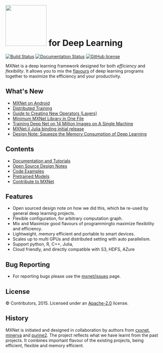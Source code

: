 <img src=https://raw.githubusercontent.com/dmlc/dmlc.github.io/master/img/logo-m/mxnet2.png width=135/> for Deep Learning
=====

[![Build Status](https://travis-ci.org/dmlc/mxnet.svg?branch=master)](https://travis-ci.org/dmlc/mxnet)
[![Documentation Status](https://readthedocs.org/projects/mxnet/badge/?version=latest)](http://mxnet.readthedocs.org/en/latest/)
[![GitHub license](http://dmlc.github.io/img/apache2.svg)](./LICENSE)

MXNet is a deep learning framework designed for both *efficiency* and *flexibility*.
It allows you to mix the [flavours](http://mxnet.readthedocs.org/en/latest/program_model.html) of
deep learning programs together to maximize the efficiency and your productivity.


What's New
----------
* [MXNet on Android](https://mxnet.readthedocs.org/en/latest/tutorial/smart_device.html)
* [Distributed Training](https://mxnet.readthedocs.org/en/latest/distributed_training.html)
* [Guide to Creating New Operators (Layers)](https://mxnet.readthedocs.org/en/latest/tutorial/new_op_howto.html)
* [Minimum MXNet Library in One File](amalgamation)
* [Training Deep Net on 14 Million Images on A Single Machine](https://mxnet.readthedocs.org/en/latest/tutorial/imagenet_full.html)
* [MXNet.jl Julia binding initial release](https://github.com/dmlc/MXNet.jl)
* [Design Note: Squeeze the Memory Consumption of Deep Learning](http://mxnet.readthedocs.org/en/latest/developer-guide/note_memory.html)


Contents
--------
* [Documentation and Tutorials](http://mxnet.readthedocs.org/en/latest/)
* [Open Source Design Notes](http://mxnet.readthedocs.org/en/latest/#open-source-design-notes)
* [Code Examples](example)
* [Pretrained Models](https://github.com/dmlc/mxnet-model-gallery)
* [Contribute to MXNet](http://mxnet.readthedocs.org/en/latest/contribute.html)

Features
--------
* Open sourced design note on how we did this, which be re-used by general deep learning projects.
* Flexible configuration, for arbitrary computation graph.
* Mix and Maximize good flavours of programmingto maximize flexibility and efficiency.
* Lightweight, memory efficient and portable to smart devices.
* Scales up to multi GPUs and distributed setting with auto parallelism.
* Support python, R, C++, Julia,
* Cloud friendly, and directly compatible with S3, HDFS, AZure

Bug Reporting
-------------
* For reporting bugs please use the [mxnet/issues](https://github.com/dmlc/mxnet/issues) page.

License
-------
© Contributors, 2015. Licensed under an [Apache-2.0](https://github.com/dmlc/mxnet/blob/master/LICENSE) license.

History
-------
MXNet is initiated and designed in collaboration by authors from [cxxnet](https://github.com/dmlc/cxxnet), [minerva](https://github.com/dmlc/minerva) and [purine2](https://github.com/purine/purine2). The project reflects what we have learnt from the past projects. It combines important flavour of the existing projects, being efficient, flexible and memory efficient.
